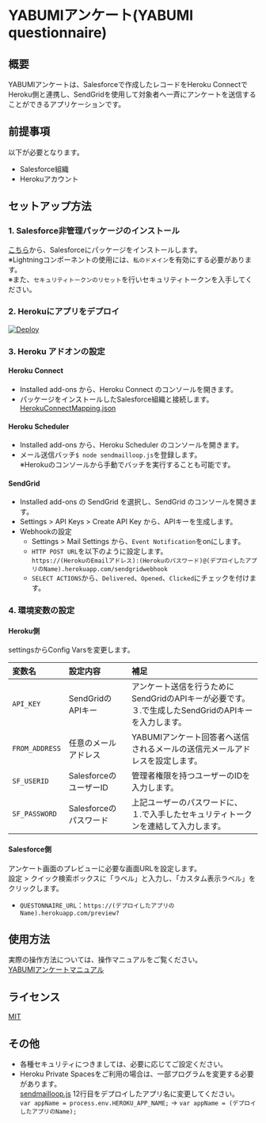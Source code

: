 # YABUMIアンケート(YABUMI questionnaire)

## 概要
 YABUMIアンケートは、Salesforceで作成したレコードをHeroku ConnectでHeroku側と連携し、SendGridを使用して対象者へ一斉にアンケートを送信することができるアプリケーションです。    
 
## 前提事項
 以下が必要となります。
- Salesforce組織
- Herokuアカウント

## セットアップ方法
### 1. Salesforce非管理パッケージのインストール
 [こちら](https://login.salesforce.com/packaging/installPackage.apexp?p0=04t7F000005IrP8)から、Salesforceにパッケージをインストールします。    
 ※Lightningコンポーネントの使用には、`私のドメイン`を有効にする必要があります。    
 ※また、`セキュリティトークンのリセット`を行いセキュリティトークンを入手してください。    

### 2. Herokuにアプリをデプロイ
 <a href="https://heroku.com/deploy?template=https://github.com/thisisnagano/questionnaire-app-dev/tree/master">
   <img src="https://www.herokucdn.com/deploy/button.svg" alt="Deploy">
 </a>    

### 3. Heroku アドオンの設定    
#### Heroku Connect    
- Installed add-ons から、Heroku Connect のコンソールを開きます。    
- パッケージをインストールしたSalesforce組織と接続します。    
 [HerokuConnectMapping.json](https://github.com/n-sysdes-co-jp/questionnaire-app-dev/blob/master/contents/HerokuConnectMapping.json)    

#### Heroku Scheduler    
- Installed add-ons から、Heroku Scheduler のコンソールを開きます。    
- メール送信バッチ`$ node sendmailloop.js`を登録します。    
 ※Herokuのコンソールから手動でバッチを実行することも可能です。    

#### SendGrid    
- Installed add-ons の SendGrid を選択し、SendGrid のコンソールを開きます。    
- Settings > API Keys > Create API Key から、APIキーを生成します。    
- Webhookの設定    
	- Settings > Mail Settings から、`Event Notification`をonにします。    
	- `HTTP POST URL`を以下のように設定します。    
	 `https://(HerokuのEmailアドレス):(Herokuのパスワード)@(デプロイしたアプリのName).herokuapp.com/sendgridwebhook`    
	- `SELECT ACTIONS`から、`Delivered`、`Opened`、`Clicked`にチェックを付けます。    

### 4. 環境変数の設定
#### Heroku側
 settingsからConfig Varsを変更します。    

|変数名|設定内容|補足|
|:---|:---|:---|
|`API_KEY`|SendGridのAPIキー|アンケート送信を行うためにSendGridのAPIキーが必要です。<br>３.で生成したSendGridのAPIキーを入力します。|
|`FROM_ADDRESS`|任意のメールアドレス|YABUMIアンケート回答者へ送信されるメールの送信元メールアドレスを設定します。|
|`SF_USERID`|SalesforceのユーザーID|管理者権限を持つユーザーのIDを入力します。|
|`SF_PASSWORD`|Salesforceのパスワード|上記ユーザーのパスワードに、<br>１.で入手したセキュリティトークンを連結して入力します。|


#### Salesforce側
 アンケート画面のプレビューに必要な画面URLを設定します。    
 設定 > クイック検索ボックスに「ラベル」と入力し、「カスタム表示ラベル」をクリックします。    
- `QUESTONNAIRE_URL`：`https://(デプロイしたアプリのName).herokuapp.com/preview?`    

## 使用方法    
 実際の操作方法については、操作マニュアルをご覧ください。    
 [YABUMIアンケートマニュアル](https://github.com/n-sysdes-co-jp/questionnaire-app-dev/blob/master/contents/manual.pdf)    

## ライセンス    
 [MIT](https://github.com/n-sysdes-co-jp/questionnaire-app-dev/blob/master/LICENSE)    

## その他    
- 各種セキュリティにつきましては、必要に応じてご設定ください。    
- Heroku Private Spacesをご利用の場合は、一部プログラムを変更する必要があります。    
 [sendmailloop.js](https://github.com/n-sysdes-co-jp/questionnaire-app-dev/blob/master/sendmailloop.js) 12行目をデプロイしたアプリ名に変更してください。    
 `var appName = process.env.HEROKU_APP_NAME;` → `var appName = (デプロイしたアプリのName);`    
